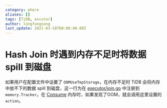 ```yaml
---
category: where
aliases: []
tags: [TiDB, excutor]
author: longfangsong
last_update: 2021-03-18T00:00:00.00Z
---
```

# Hash Join 时遇到内存不足时将数据 spill 到磁盘

如果用户在配置文件中设置了 `OOMUseTmpStorage`，在内存不足时 TiDB 会将内存中放不下的数据 spill 到磁盘，这一行为在 [executor/join.go](https://github.com/pingcap/tidb/blob/7c552f52fabeff0c4aad33e69a8193cd94ecd9c5/executor/join.go#L748) 中注册到 `memory.Tracker`。在 [Consume](https://github.com/pingcap/tidb/blob/7c552f52fabeff0c4aad33e69a8193cd94ecd9c5/util/memory/tracker.go#L280) 内存时，如果发现了OOM，就会调用这里设置的 `action`。

